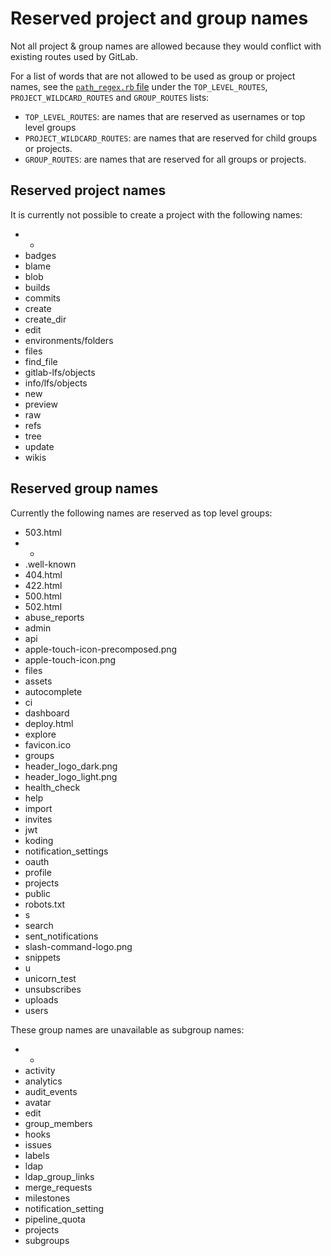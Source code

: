 # Reserved project and group names

Not all project & group names are allowed because they would conflict with
existing routes used by GitLab.

For a list of words that are not allowed to be used as group or project names, see the
[`path_regex.rb` file][reserved] under the `TOP_LEVEL_ROUTES`, `PROJECT_WILDCARD_ROUTES` and `GROUP_ROUTES` lists:
- `TOP_LEVEL_ROUTES`: are names that are reserved as usernames or top level groups
- `PROJECT_WILDCARD_ROUTES`: are names that are reserved for child groups or projects.
- `GROUP_ROUTES`: are names that are reserved for all groups or projects.

## Reserved project names

It is currently not possible to create a project with the following names:

- -
- badges
- blame
- blob
- builds
- commits
- create
- create_dir
- edit
- environments/folders
- files
- find_file
- gitlab-lfs/objects
- info/lfs/objects
- new
- preview
- raw
- refs
- tree
- update
- wikis

## Reserved group names

Currently the following names are reserved as top level groups:

- 503.html
- -
- .well-known
- 404.html
- 422.html
- 500.html
- 502.html
- abuse_reports
- admin
- api
- apple-touch-icon-precomposed.png
- apple-touch-icon.png
- files
- assets
- autocomplete
- ci
- dashboard
- deploy.html
- explore
- favicon.ico
- groups
- header_logo_dark.png
- header_logo_light.png
- health_check
- help
- import
- invites
- jwt
- koding
- notification_settings
- oauth
- profile
- projects
- public
- robots.txt
- s
- search
- sent_notifications
- slash-command-logo.png
- snippets
- u
- unicorn_test
- unsubscribes
- uploads
- users

These group names are unavailable as subgroup names:

- -
- activity
- analytics
- audit_events
- avatar
- edit
- group_members
- hooks
- issues
- labels
- ldap
- ldap_group_links
- merge_requests
- milestones
- notification_setting
- pipeline_quota
- projects
- subgroups

[reserved]:  https://gitlab.com/gitlab-org/gitlab-ce/blob/master/lib/gitlab/path_regex.rb
